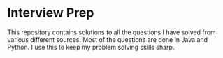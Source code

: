 # Interview Prep
This repository contains solutions to all the questions I have solved from various different sources.
Most of the questions are done in Java and Python. I use this to keep my problem solving skills sharp. 
